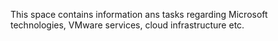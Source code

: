 This space contains information ans tasks regarding Microsoft technologies, VMware services, cloud infrastructure etc.
